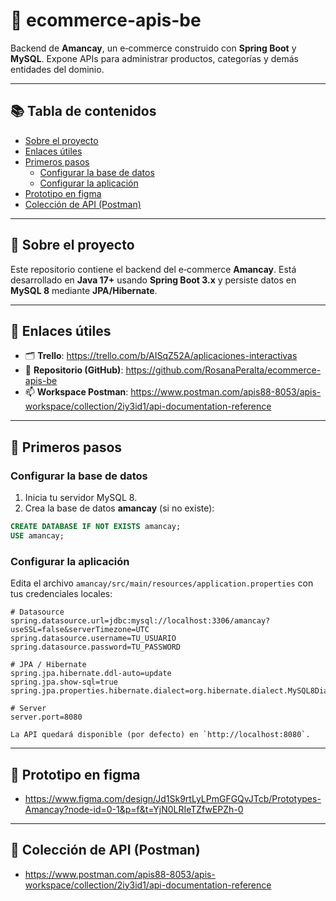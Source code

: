 # 🛒 ecommerce-apis-be

Backend de **Amancay**, un e‑commerce construido con **Spring Boot** y **MySQL**. Expone APIs para administrar productos, categorías y demás entidades del dominio.

---

## 📚 Tabla de contenidos
- [Sobre el proyecto](#sobre-el-proyecto)
- [Enlaces útiles](#enlaces-útiles)
- [Primeros pasos](#primeros-pasos)
  - [Configurar la base de datos](#configurar-la-base-de-datos)
  - [Configurar la aplicación](#configurar-la-aplicación)
- [Prototipo en figma](#prototipo-figma)
- [Colección de API (Postman)](#colección-de-api-postman)

---

## 🧩 Sobre el proyecto
Este repositorio contiene el backend del e‑commerce **Amancay**. Está desarrollado en **Java 17+** usando **Spring Boot 3.x** y persiste datos en **MySQL 8** mediante **JPA/Hibernate**.

---

## 🔗 Enlaces útiles
- 🗂️ **Trello**: <https://trello.com/b/AISqZ52A/aplicaciones-interactivas>
- 🧭 **Repositorio (GitHub)**: <https://github.com/RosanaPeralta/ecommerce-apis-be>
- 📫 **Workspace Postman**: <https://www.postman.com/apis88-8053/apis-workspace/collection/2iy3id1/api-documentation-reference>

---

## 🚀 Primeros pasos 


### Configurar la base de datos
1. Inicia tu servidor MySQL 8.
2. Crea la base de datos **amancay** (si no existe):

```sql
CREATE DATABASE IF NOT EXISTS amancay;
USE amancay;
```

### Configurar la aplicación
Edita el archivo `amancay/src/main/resources/application.properties` con tus credenciales locales:

```properties
# Datasource
spring.datasource.url=jdbc:mysql://localhost:3306/amancay?useSSL=false&serverTimezone=UTC
spring.datasource.username=TU_USUARIO
spring.datasource.password=TU_PASSWORD

# JPA / Hibernate
spring.jpa.hibernate.ddl-auto=update
spring.jpa.show-sql=true
spring.jpa.properties.hibernate.dialect=org.hibernate.dialect.MySQL8Dialect

# Server
server.port=8080

La API quedará disponible (por defecto) en `http://localhost:8080`.
```

---

## 🧪 Prototipo en figma

- <https://www.figma.com/design/Jd1Sk9rtLyLPmGFGQvJTcb/Prototypes-Amancay?node-id=0-1&p=f&t=YjN0LRIeTZfwEPZh-0>

- ---

## 🧪 Colección de API (Postman)

- <https://www.postman.com/apis88-8053/apis-workspace/collection/2iy3id1/api-documentation-reference>
